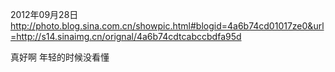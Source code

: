 2012年09月28日
http://photo.blog.sina.com.cn/showpic.html#blogid=4a6b74cd01017ze0&url=http://s14.sinaimg.cn/orignal/4a6b74cdtcabccbdfa95d
 
真好啊  年轻的时候没看懂
 
